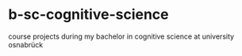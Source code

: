 # b-sc-cognitive-science
course projects during my bachelor in cognitive science at university osnabrück

